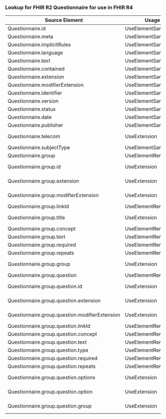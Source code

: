 ### Lookup for FHIR R2 Questionnaire for use in FHIR R4

| Source Element | Usage | Target |
| -------------- | ----- | ------ |
| Questionnaire.id | UseElementSameName | Questionnaire.id |
| Questionnaire.meta | UseElementSameName | Questionnaire.meta |
| Questionnaire.implicitRules | UseElementSameName | Questionnaire.implicitRules |
| Questionnaire.language | UseElementSameName | Questionnaire.language |
| Questionnaire.text | UseElementSameName | Questionnaire.text |
| Questionnaire.contained | UseElementSameName | Questionnaire.contained |
| Questionnaire.extension | UseElementSameName | Questionnaire.extension |
| Questionnaire.modifierExtension | UseElementSameName | Questionnaire.modifierExtension |
| Questionnaire.identifier | UseElementSameName | Questionnaire.identifier |
| Questionnaire.version | UseElementSameName | Questionnaire.version |
| Questionnaire.status | UseElementSameName | Questionnaire.status |
| Questionnaire.date | UseElementSameName | Questionnaire.date |
| Questionnaire.publisher | UseElementSameName | Questionnaire.publisher |
| Questionnaire.telecom | UseExtension | http://hl7.org/fhir/1.0/StructureDefinition/extension-Questionnaire.telecom |
| Questionnaire.subjectType | UseElementSameName | Questionnaire.subjectType |
| Questionnaire.group | UseElementRenamed | Questionnaire.item |
| Questionnaire.group.id | UseExtension | http://hl7.org/fhir/1.0/StructureDefinition/extension-Questionnaire.group.id |
| Questionnaire.group.extension | UseExtension | http://hl7.org/fhir/1.0/StructureDefinition/extension-Questionnaire.group.extension |
| Questionnaire.group.modifierExtension | UseExtension | http://hl7.org/fhir/1.0/StructureDefinition/extension-Questionnaire.group.modifierExtension |
| Questionnaire.group.linkId | UseElementRenamed | Questionnaire.item.linkId |
| Questionnaire.group.title | UseExtension | http://hl7.org/fhir/1.0/StructureDefinition/extension-Questionnaire.group.title |
| Questionnaire.group.concept | UseElementRenamed | Questionnaire.item.code |
| Questionnaire.group.text | UseElementRenamed | Questionnaire.item.text |
| Questionnaire.group.required | UseElementRenamed | Questionnaire.item.required |
| Questionnaire.group.repeats | UseElementRenamed | Questionnaire.item.repeats |
| Questionnaire.group.group | UseExtension | http://hl7.org/fhir/1.0/StructureDefinition/extension-Questionnaire.group.group |
| Questionnaire.group.question | UseElementRenamed | Questionnaire.item |
| Questionnaire.group.question.id | UseExtension | http://hl7.org/fhir/1.0/StructureDefinition/extension-Questionnaire.group.question.id |
| Questionnaire.group.question.extension | UseExtension | http://hl7.org/fhir/1.0/StructureDefinition/extension-Questionnaire.group.question.extension |
| Questionnaire.group.question.modifierExtension | UseExtension | http://hl7.org/fhir/1.0/StructureDefinition/extension-Questionnaire.group.question.modifierExtension |
| Questionnaire.group.question.linkId | UseElementRenamed | Questionnaire.item.linkId |
| Questionnaire.group.question.concept | UseElementRenamed | Questionnaire.item.code |
| Questionnaire.group.question.text | UseElementRenamed | Questionnaire.item.text |
| Questionnaire.group.question.type | UseElementRenamed | Questionnaire.item.type |
| Questionnaire.group.question.required | UseElementRenamed | Questionnaire.item.required |
| Questionnaire.group.question.repeats | UseElementRenamed | Questionnaire.item.repeats |
| Questionnaire.group.question.options | UseExtension | http://hl7.org/fhir/1.0/StructureDefinition/extension-Questionnaire.group.question.options |
| Questionnaire.group.question.option | UseExtension | http://hl7.org/fhir/1.0/StructureDefinition/extension-Questionnaire.group.question.option |
| Questionnaire.group.question.group | UseExtension | http://hl7.org/fhir/1.0/StructureDefinition/extension-Questionnaire.group.question.group |
